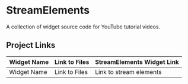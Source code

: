 # StreamElements

A collection of widget source code for YouTube tutorial videos.

## Project Links

| Widget Name | Link to Files | StreamElements Widget Link |
| ----------- | ------------- | -------------------------- |
| Widget Name | Link to Files | Link to stream elements    |
